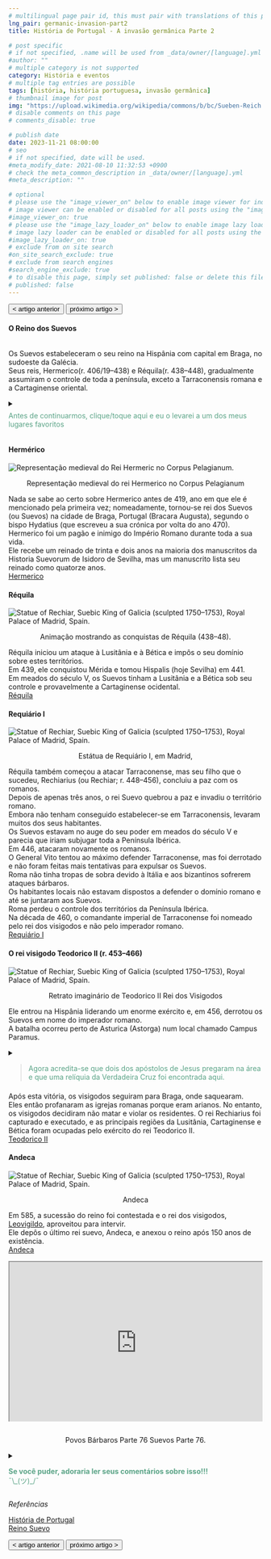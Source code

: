 ```yaml
---
# multilingual page pair id, this must pair with translations of this page. (This name must be unique)
lng_pair: germanic-invasion-part2
title: História de Portugal - A invasão germânica Parte 2

# post specific
# if not specified, .name will be used from _data/owner/[language].yml
#author: ""
# multiple category is not supported
category: História e eventos
# multiple tag entries are possible
tags: [história, história portuguesa, invasão germânica]
# thumbnail image for post
img: "https://upload.wikimedia.org/wikipedia/commons/b/bc/Sueben-Reich.jpg"
# disable comments on this page
# comments_disable: true

# publish date
date: 2023-11-21 08:00:00
# seo
# if not specified, date will be used.
#meta_modify_date: 2021-08-10 11:32:53 +0900
# check the meta_common_description in _data/owner/[language].yml
#meta_description: ""

# optional
# please use the "image_viewer_on" below to enable image viewer for individual pages or posts (_posts/ or [language]/_posts folders).
# image viewer can be enabled or disabled for all posts using the "image_viewer_posts: true" setting in _data/conf/main.yml.
#image_viewer_on: true
# please use the "image_lazy_loader_on" below to enable image lazy loader for individual pages or posts (_posts/ or [language]/_posts folders).
# image lazy loader can be enabled or disabled for all posts using the "image_lazy_loader_posts: true" setting in _data/conf/main.yml.
#image_lazy_loader_on: true
# exclude from on site search
#on_site_search_exclude: true
# exclude from search engines
#search_engine_exclude: true
# to disable this page, simply set published: false or delete this file
# published: false
---
```


<style>
    container{
              float:left;
			  width:100%;
			  margin-bottom: 10px;			                
             }
	image-container{
		width: 30%;
		float:left;
		border: hidden; 
		margin: 20px;
	}
	img{
		object-fit:contain;	  	
	}
    container-text{	
       /* width: 40%; 
        margin-left: 5px;*/
        display: block;
        margin-top: 20px; 
        padding-top: 1 px;
        /* border: solid 1px; */
	}

    ol{
        list-style-type: upper-roman;
        
    }

   /* used as <p class="vertical"></p> instead I can also use <blockquote> 
     or > in md
      */
    video-container{   
		width: 60%;
		float:left;
		border: hidden; 
		margin: 20px;
    }

    iframe{
       position: relative; 
        top: 0; 
        left: 0; 
        width: 100%; 
        height: 100%; 
        object-fit-contain;
    }


	.vertical{
    border-left: 4px solid;
    border-right: 4px solid;
    border-radius: 25px;
    color: blue;
    background-color: #111111;
	margin;0 0 0 -3;
    padding:0 0 0 1em

  }
  vertical-text{
	color: #bbbbbb;
  
  font-family: cursive;
  }
    /* frames text in middle of page */
  framed-text{
    display:block;
    border:inset;
    width:90%;
    margin:0.5em auto 0.5em auto;
    padding:0.5em;
  }
/** on hover paragraph **/
  .my-p{
        display:inline;
        color:#5ba487;
  }
  .my-p:hover{
    text-decoration: underline;
    cursor:pointer;
  }

  /** Center an element **/
.center {
  display: block;
  margin-left: auto;
  margin-right: auto;
  margin-bottom: 1em;
  }

  /* coffee */
  .container {
  width: 300px;
  height: 280px;
  position: relative;
  top: calc(50% - 140px);
  left: calc(50% - 150px);
}
.coffee-header {
  width: 100%;
  height: 80px;
  position: absolute;
  top: 0;
  left: 0;
  background-color: #ddcfcc;
  border-radius: 10px;
}
.coffee-header__buttons {
  width: 25px;
  height: 25px;
  position: absolute;
  top: 25px;
  background-color: #282323;
  border-radius: 50%;
}
.coffee-header__buttons::after {
  content: "";
  width: 8px;
  height: 8px;
  position: absolute;
  bottom: -8px;
  left: calc(50% - 4px);
  background-color: #615e5e;
}
.coffee-header__button-one {
  left: 15px;
}
.coffee-header__button-two {
  left: 50px;
}
.coffee-header__display {
  width: 50px;
  height: 50px;
  position: absolute;
  top: calc(50% - 25px);
  left: calc(50% - 25px);
  border-radius: 50%;
  background-color: #9acfc5;
  border: 5px solid #43beae;
  box-sizing: border-box;
}
.coffee-header__details {
  width: 8px;
  height: 20px;
  position: absolute;
  top: 10px;
  right: 10px;
  background-color: #9b9091;
  box-shadow: -12px 0 0 #9b9091, -24px 0 0 #9b9091;
}
.coffee-medium {
  width: 90%;
  height: 160px;
  position: absolute;
  top: 80px;
  left: calc(50% - 45%);
  background-color: #bcb0af;
}
.coffee-medium:before {
  content: "";
  width: 90%;
  height: 100px;
  background-color: #776f6e;
  position: absolute;
  bottom: 0;
  left: calc(50% - 45%);
  border-radius: 20px 20px 0 0;
}
.coffe-medium__exit {
  width: 60px;
  height: 20px;
  position: absolute;
  top: 0;
  left: calc(50% - 30px);
  background-color: #231f20;
}
.coffe-medium__exit::before {
  content: "";
  width: 50px;
  height: 20px;
  border-radius: 0 0 50% 50%;
  position: absolute;
  bottom: -20px;
  left: calc(50% - 25px);
  background-color: #231f20;
}
.coffe-medium__exit::after {
  content: "";
  width: 10px;
  height: 10px;
  position: absolute;
  bottom: -30px;
  left: calc(50% - 5px);
  background-color: #231f20;
}
.coffee-medium__arm {
  width: 70px;
  height: 20px;
  position: absolute;
  top: 15px;
  right: 25px;
  background-color: #231f20;
}
.coffee-medium__arm::before {
  content: "";
  width: 15px;
  height: 5px;
  position: absolute;
  top: 7px;
  left: -15px;
  background-color: #9e9495;
}
.coffee-medium__cup {
  width: 80px;
  height: 47px;
  position: absolute;
  bottom: 0;
  left: calc(50% - 40px);
  background-color: #FFF;
  border-radius: 0 0 70px 70px / 0 0 110px 110px;
}
.coffee-medium__cup::after {
  content: "";
  width: 20px;
  height: 20px;
  position: absolute;
  top: 6px;
  right: -13px;
  border: 5px solid #FFF;
  border-radius: 50%;
}
@keyframes liquid {
  0% {
    height: 0px;  
    opacity: 1;
  }
  5% {
    height: 0px;  
    opacity: 1;
  }
  20% {
    height: 62px;  
    opacity: 1;
  }
  95% {
    height: 62px;
    opacity: 1;
  }
  100% {
    height: 62px;
    opacity: 0;
  }
}
.coffee-medium__liquid {
  width: 6px;
  height: 63px;
  opacity: 0;
  position: absolute;
  top: 50px;
  left: calc(50% - 3px);
  background-color: #74372b;
  animation: liquid 4s 4s linear infinite;
}
.coffee-medium__smoke {
  width: 8px;
  height: 20px;
  position: absolute;  
  border-radius: 5px;
  background-color: #b3aeae;
}
@keyframes smokeOne {
  0% {
    bottom: 20px;
    opacity: 0;
  }
  40% {
    bottom: 50px;
    opacity: .5;
  }
  80% {
    bottom: 80px;
    opacity: .3;
  }
  100% {
    bottom: 80px;
    opacity: 0;
  }
}
@keyframes smokeTwo {
  0% {
    bottom: 40px;
    opacity: 0;
  }
  40% {
    bottom: 70px;
    opacity: .5;
  }
  80% {
    bottom: 80px;
    opacity: .3;
  }
  100% {
    bottom: 80px;
    opacity: 0;
  }
}
.coffee-medium__smoke-one {
  opacity: 0;
  bottom: 50px;
  left: 102px;
  animation: smokeOne 3s 4s linear infinite;
}
.coffee-medium__smoke-two {
  opacity: 0;
  bottom: 70px;
  left: 118px;
  animation: smokeTwo 3s 5s linear infinite;
}
.coffee-medium__smoke-three {
  opacity: 0;
  bottom: 65px;
  right: 118px;
  animation: smokeTwo 3s 6s linear infinite;
}
.coffee-medium__smoke-for {
  opacity: 0;
  bottom: 50px;
  right: 102px;
  animation: smokeOne 3s 5s linear infinite;
}
.coffee-footer {
  width: 95%;
  height: 15px;
  position: absolute;
  bottom: 25px;
  left: calc(50% - 47.5%);
  background-color: #41bdad;
  border-radius: 10px;
}
.coffee-footer::after {
  content: "";
  width: 106%;
  height: 26px;
  position: absolute;
  bottom: -25px;
  left: -8px;
  background-color: #000;
}


</style>

<button onclick="document.location.href='./2024-04-09-part1'">< artigo anterior</button>
<button onclick="document.location.href='./2024-04-25-part3'">próximo artigo ></button>

<div>
   <h4>O Reino dos Suevos</h4>
    <img class="center" src="https://upload.wikimedia.org/wikipedia/commons/b/bc/Sueben-Reich.jpg" alt="" >
    <p>
    Os Suevos estabeleceram o seu reino na Hispânia com capital em Braga, no sudoeste da Galécia.<br>
    Seus reis, Hermerico(r. 406/19–438) e Réquila(r. 438–448), gradualmente assumiram o controle de toda a península, exceto a Tarraconensis romana e a Cartaginense oriental.
    </p>
</div>
<div>
<details>
      <summary>       
      <p style="margin: 0.5em 0 0.5em 0"><div class="my-p">Antes de continuarmos, clique/toque aqui e eu o levarei a um dos meus lugares favoritos</div><br></p>
      </summary>
       <div  style="margin:0.5em auto 0.5em auto;width:300px;height:280px;">
        <!-- Coffee machine -->
                <div class="container">
                <div class="coffee-header">
                <div class="coffee-header__buttons coffee-header__button-one"></div>
                <div class="coffee-header__buttons coffee-header__button-two"></div>
                <div class="coffee-header__display"></div>
                <div class="coffee-header__details"></div>
                </div>
                <div class="coffee-medium">
                <div class="coffe-medium__exit"></div>
                <div class="coffee-medium__arm"></div>
                <div class="coffee-medium__liquid"></div>
                <div class="coffee-medium__smoke coffee-medium__smoke-one"></div>
                <div class="coffee-medium__smoke coffee-medium__smoke-two"></div>
                <div class="coffee-medium__smoke coffee-medium__smoke-three"></div>
                <div class="coffee-medium__smoke coffee-medium__smoke-for"></div>
                <div class="coffee-medium__cup"></div>
                </div>
                <div class="coffee-footer"></div>
            </div>
            </div>
            <image-container>
            <img src="https://i.stack.imgur.com/YIcbV.png" alt="menus">
            </image-container>
            <p style="margin-top:1em">
            <span style="color:#5ba487">O texto nesta cor exibirá uma seção oculta com mais informações</span><br>
             <span style="color:#3389de">Observe que pode clicar (tocar) no texto nesta cor para direcioná-lo às referências</span><br>
             Você também pode alternar o esquema de cores no canto inferior esquerdo.<br>
             💡= tema claro<br>
             ☾ = tema escuro<br>
             Dependendo do tamanho da tela, pode ser necessário ativar o "Menu Hambúrguer" para que a opção apareça.<br>
             Neste site você também pode optar por ler este blog em ingles, selecione En [<strong>En</strong> Pt]<br>
             Agora, se você quiser ler este blog, ou um link que você abriu em outro idioma, basta selecionar traduzir no menu do seu navegador.<br>
             No Chrome é um menu “Kebab”.<br>
            </p>
            <container>
            <blockquote style="margin-top:1em; margin-bottom:1em">
            <p>            
            Então, você tomou seu café, relaxe e aproveite o blog.<br>
            ¯\_(ツ)_/¯<br>
            </p>  
            </blockquote>
            </container>        
      </details>
</div>
<div>
  <h4>Hermérico</h4>
  <img class="center" src="https://upload.wikimedia.org/wikipedia/commons/thumb/c/ca/O_rei_suevo_Hermerico_no_Corpus_Pelagianum_%28BNE_Mss_1513%29.jpg/220px-O_rei_suevo_Hermerico_no_Corpus_Pelagianum_%28BNE_Mss _1513% 29.jpg" alt = "Representação medieval do Rei Hermeric no Corpus Pelagianum.">
    <p style="text-align: center">Representação medieval do rei Hermerico no Corpus Pelagianum</p>
    <p>
  Nada se sabe ao certo sobre Hermerico antes de 419, ano em que ele é mencionado pela primeira vez; nomeadamente, tornou-se rei dos Suevos (ou Suevos) na cidade de Braga, Portugal (Bracara Augusta), segundo o bispo Hydatius (que escreveu a sua crónica por volta do ano 470).<br>
  Hermerico foi um pagão e inimigo do Império Romano durante toda a sua vida.<br>
  Ele recebe um reinado de trinta e dois anos na maioria dos manuscritos da Historia Suevorum de Isidoro de Sevilha, mas um manuscrito lista seu reinado como quatorze anos.<br>
  <a href="https://pt.wikipedia.org/wiki/Hermerico">Hermerico</a>
  </p>
</div>
<div>
    <h4>Réquila </h4>
       <img class="center" src="https://upload.wikimedia.org/wikipedia/commons/thumb/2/27/Rechila.gif/350px-Rechila.gif" alt="Statue of Rechiar, Suebic King of Galicia (sculpted 1750–1753), Royal Palace of Madrid, Spain.">
    <p style="text-align: center">Animação mostrando as conquistas de Réquila (438–48).</p>
    <p>
    Réquila iniciou um ataque à Lusitânia e à Bética e impôs o seu domínio sobre estes territórios.<br>
    Em 439, ele conquistou Mérida e tomou Hispalis (hoje Sevilha) em 441.<br>
    Em meados do século V, os Suevos tinham a Lusitânia e a Bética sob seu controle e provavelmente a Cartaginense ocidental.<br>
    <a href="https://pt.wikipedia.org/wiki/R%C3%A9quila">Réquila </a>
    </p>
</div>
<div>
    <h4>Requiário I</h4>
    <img class="center" src="https://upload.wikimedia.org/wikipedia/commons/thumb/8/86/Statue_of_Rechiar%2C_Suebic_King_of_Galicia_%28sculpted_1750%E2%80%931753%29%2C_Royal_Palace_of_Madrid%2C_Spain_-_20080109-ret.jpg/220px-Statue_of_Rechiar%2C_Suebic_King_of_Galicia_%28sculpted_1750%E2%80%931753%29%2C_Royal_Palace_of_Madrid%2C_Spain_-_20080109-ret.jpg" alt="Statue of Rechiar, Suebic King of Galicia (sculpted 1750–1753), Royal Palace of Madrid, Spain.">
    <p style="text-align: center">Estátua de Requiário I, em Madrid,</p>
    <p>
    Réquila também começou a atacar Tarraconense, mas seu filho que o sucedeu, Rechiarius (ou Rechiar; r. 448–456), concluiu a paz com os romanos.<br>
    Depois de apenas três anos, o rei Suevo quebrou a paz e invadiu o território romano.<br>
    Embora não tenham conseguido estabelecer-se em Tarraconensis, levaram muitos dos seus habitantes.<br>
    Os Suevos estavam no auge do seu poder em meados do século V e parecia que iriam subjugar toda a Península Ibérica.<br>
    Em 446, atacaram novamente os romanos.<br>
    O General Vito tentou ao máximo defender Tarraconense, mas foi derrotado e não foram feitas mais tentativas para expulsar os Suevos.<br>
    Roma não tinha tropas de sobra devido à Itália e aos bizantinos sofrerem ataques bárbaros.<br>
    Os habitantes locais não estavam dispostos a defender o domínio romano e até se juntaram aos Suevos.<br>
    Roma perdeu o controle dos territórios da Península Ibérica.<br>
    Na década de 460, o comandante imperial de Tarraconense foi nomeado pelo rei dos visigodos e não pelo imperador romano.<br>
    <a href="https://pt.wikipedia.org/wiki/Requi%C3%A1rio_I">Requiário I</a>
    </p>
</div>
<div>
    <h4>O rei visigodo Teodorico II (r. 453–466)</h4> 
    <img class="center" src="https://upload.wikimedia.org/wikipedia/commons/thumb/8/8c/08-TEODORICO.JPG/220px-08-TEODORICO.JPG" alt="Statue of Rechiar, Suebic King of Galicia (sculpted 1750–1753), Royal Palace of Madrid, Spain.">
    <p style="text-align: center">Retrato imaginário de Teodorico II
Rei dos Visigodos</p>
    <p>
    Ele entrou na Hispânia liderando um enorme exército e, em 456, derrotou os Suevos em nome do imperador romano.<br>
    A batalha ocorreu perto de Asturica (Astorga) num local chamado Campus Paramus.<br>
    </p> 
    <details> 
        <summary>   
        <blockquote style="margin-bottom:0.5em">    
        <span class="my-p">Agora acredita-se que dois dos apóstolos de Jesus pregaram na área e que uma relíquia da Verdadeira Cruz foi encontrada aqui.</span>        
        </blockquote>
        </summary>
    <framed-text>
        <h4>A batalha em um lugar chamado Campus Paramus.</h4>
        <p>
        Astorga foi demitida pelo rei visigodo Teodorico II em algum momento durante seu governo.<br>
        Em 5 de outubro de 456, na Batalha do Campus Paramus, a 19 km (12 milhas) de Astorga no Urbicus (Órbigo), Teodorico II, oitavo rei visigodo de 453 a 466 dC, liderou um exército para a Espanha e derrotou Rechiar, Suebico Rei da Galiza de 488 a 12/456.<br>
        Durante as ondas de invasão da península pelas tribos germânicas, um bispo foi o notável Turibius.<br>
        Ele documentou a conversão do rei suevo Remismund ao arianismo e trabalhou para restaurar as igrejas destruídas pelos visigodos.<br>
        O bispo pôde viajar para Roma, de onde trouxe o que se acredita ser uma relíquia da Verdadeira Cruz, para a qual fundou o Mosteiro de Santo Toribio de Liébana, onde ainda se conserva. Como os romanos controlavam a cidade, o cristianismo tornou-se muito popular nesta área durante a igreja primitiva.<br>
        </p>
        <details>
          <summary>
          <span class="my-p">Reza a lenda que São Tiago (Santiago) e São Paulo pregaram em Astorga e há provas de que existiu um bispado por volta do século III.<br></span>
          </summary>
          <framed-text>
          <h4>Tiago, o Maior</h4>
          <img class="center" src="https://upload.wikimedia.org/wikipedia/commons/thumb/e/e5/Peter_Paul_Rubens_-_St_James_the_Apostle_-_WGA20192.jpg/220px-Peter_Paul_Rubens_-_St_James_the_Apostle_-_WGA20192.jpg" alt="Statue of Rechiar, Suebic King of Galicia (sculpted 1750–1753), Royal Palace of Madrid, Spain.">
            <p style="text-align: center">São Tiago, o Velho (c. 1612–1613) por Peter Paul Rubens</p>
            <p>
            Tiago, o Maior (falecido em 44 DC) foi um dos Doze Apóstolos de Jesus.<br>
            Segundo o Novo Testamento, ele foi o segundo dos apóstolos a morrer (depois de Judas Iscariotes) e o primeiro a ser martirizado.<br> São Tiago é o padroeiro da Espanha e, segundo a tradição, seus restos mortais estão guardados em Santiago de Compostela na Galiza.<br>
            Ele também é conhecido como Tiago, filho de Zebedeu, São Tiago, o Maior, São Tiago, o Maior, São Tiago, o Velho, ou São Jacó ou Santiago.<br>
            <a href="https://pt.wikipedia.org/wiki/Santiago_Maior">São Tiago</a>       
            </p>
            </framed-text>
            <framed-text>
                <h4>Paulo de Tarso</h4>
                <img class="center" src="https://upload.wikimedia.org/wikipedia/commons/thumb/6/62/Rubens_apostel_paulus_grt.jpg/220px-Rubens_apostel_paulus_grt.jpg" alt="Statue of Rechiar, Suebic King of Galicia (sculpted 1750–1753), Royal Palace of Madrid, Spain.">
            <p style="text-align: center">São Paulo (c. 1611) de Peter Paul Rubens</p>
                <p>
                Paulo (também chamado Saulo de Tarso;[b] c. 5 - c. 64/65 DC), comumente conhecido como Paulo Apóstolo e São Paulo, foi um apóstolo cristão que espalhou os ensinamentos de Jesus no mundo do primeiro século. <br>
                Por suas contribuições para o Novo Testamento, ele é geralmente considerado uma das figuras mais importantes da Era Apostólica, e também fundou várias comunidades cristãs na Ásia Menor e na Europa de meados dos anos 40 a meados dos anos 50 dC.<br>
                <a href="https://pt.wikipedia.org/wiki/Paulo_de_Tarso">Paulo de Tarso</a>
                </p>
            </framed-text>
            </details> 
        <p>
         Bem no início do pontificado de Leão I, nos anos 444-447, Turíbio, o bispo de Astorga em Leão, enviou a Roma um memorando alertando que o priscilianismo não estava de forma alguma morto, relatando que contava até mesmo com bispos entre seus apoiadores, e pedindo a ajuda da Sé Romana.<br>
        A distância era intransponível no século V.<br>
        Tribos germânicas, os visigodos, assumiram o controle de Astorga e destruíram a cidade romana.<br>
        No entanto, prosperou com a ajuda dos santos Turíbio, Frutuoso e Valério.<br>
        <a href="https://kids.kiddle.co/Astorga,_Spain">Astorga, Spain facts for kids</a>
        </p>
        <h4>Vera Cruz</h4>
        <img src="https://images.fineartamerica.com/images/artworkimages/mediumlarge/1/santo-toribio-the-true-cross-2-diana-sainz.jpg" alt="Santo Toribio - THE TRUE CROSS - 2 by Diana Raquel Sainz">
        <p>
        A Verdadeira Cruz é o nome dado às partes que se acredita serem da própria cruz sobre a qual Jesus foi crucificado.<br>
        <a href="https://kids.kiddle.co/True_Cross">True Cross facts for kids</a>
        </p>
    </framed-text>
    </details>
    <p>
    Após esta vitória, os visigodos seguiram para Braga, onde saquearam.<br>
    Eles então profanaram as igrejas romanas porque eram arianos. No entanto, os visigodos decidiram não matar e violar os residentes. O rei Rechiarius foi capturado e executado, e as principais regiões da Lusitânia, Cartaginense e Bética foram ocupadas pelo exército do rei Teodorico II.<br> 
    <a href="https://pt.wikipedia.org/wiki/Teodorico_II">Teodorico II</a> 
    </p>    
</div>
<div>
    <h4>Andeca</h4>
    <img class="center" src="https://upload.wikimedia.org/wikipedia/commons/thumb/6/62/Moneda_Audeca.jpg/220px-Moneda_Audeca.jpg" alt="Statue of Rechiar, Suebic King of Galicia (sculpted 1750–1753), Royal Palace of Madrid, Spain.">
    <p style="text-align: center">Andeca</p>
    <p>
    Em 585, a sucessão do reino foi contestada e o rei dos visigodos, <a href="https://pt.wikipedia.org/wiki/Leovigildo">Leovigildo</a>, aproveitou para intervir.<br>
    Ele depôs o último rei suevo, Andeca, e anexou o reino após 150 anos de existência.<br>
    <a href="https://pt.wikipedia.org/wiki/Andeca">Andeca</a>
    </p>
</div>
<div
  style="
    position: relative;
    padding-bottom: 56.25%;
    padding-top: 35px;
    height: 0;
    margin-bottom: 2em;
    overflow: hidden;
  "
>
  <iframe
    style="position: absolute; top: 0; left: 0; width: 100%; height: 100%"
    src="https://www.youtube.com/embed/2gDBgb9lqN4?si=FHl9eI4DUTH4nugk"
    title="YouTube video player"
    allowfullscreen
  >
  </iframe>
</div>
<p style="position: relative; text-align: center">Povos Bárbaros Parte 76 Suevos Parte 76.</p>
<div>
<details>
        <summary>
        <p>
        <div class="my-p">
         <strong>Se você puder, adoraria ler seus comentários sobre isso!!!</strong><br>
        ¯\_(ツ)_/¯<br>
        </div>        
        </p>
        </summary>
        <p>
       Use <strong>DISQUS</strong> na parte inferior de cada blog para postar comentários.<br>
        Dessa forma, serei notificado quando você adicionar um comentário, etc.<br>
        É gratuito e fácil de usar, basta criar uma conta se for um novo usuário.<br>
        </p>
</details>
<div>
<p>
<i>Referências</i>
</p>
<p>
<a href="https://www.amazon.com/History-Portugal-Captivating-Portuguese-Countries/dp/1637165579">História de Portugal</a><br>
<a href="https://pt.wikipedia.org/wiki/Reino_Suevo">Reino Suevo</a>
</p>
</div>
<button onclick="document.location.href='./2024-04-09-part1'">< artigo anterior</button>
<button onclick="document.location.href='./2024-04-25-part3'">próximo artigo ></button>
<div>

